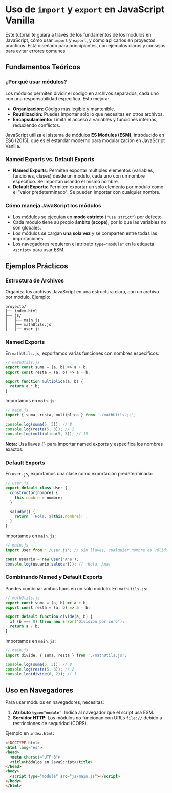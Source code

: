 # Uso de `import` y `export` en JavaScript Vanilla

Este tutorial te guiará a través de los fundamentos de los módulos en JavaScript, cómo usar `import` y `export`, y cómo aplicarlos en proyectos prácticos. Está diseñado para principiantes, con ejemplos claros y consejos para evitar errores comunes.

## Fundamentos Teóricos

### ¿Por qué usar módulos?
Los módulos permiten dividir el código en archivos separados, cada uno con una responsabilidad específica. Esto mejora:
- **Organización:** Código más legible y mantenible.
- **Reutilización:** Puedes importar solo lo que necesitas en otros archivos.
- **Encapsulamiento:** Limita el acceso a variables y funciones internas, reduciendo conflictos.

JavaScript utiliza el sistema de módulos **ES Modules (ESM)**, introducido en ES6 (2015), que es el estándar moderno para modularización en JavaScript Vanilla.

### Named Exports vs. Default Exports
- **Named Exports**: Permiten exportar múltiples elementos (variables, funciones, clases) desde un módulo, cada uno con un nombre específico. Se importan usando el mismo nombre.
- **Default Exports**: Permiten exportar un solo elemento por módulo como el "valor predeterminado". Se pueden importar con cualquier nombre.

### Cómo maneja JavaScript los módulos
- Los módulos se ejecutan en **modo estricto** (`"use strict"`) por defecto.
- Cada módulo tiene su propio **ámbito (scope)**, por lo que las variables no son globales.
- Los módulos se cargan **una sola vez** y se comparten entre todas las importaciones.
- Los navegadores requieren el atributo `type="module"` en la etiqueta `<script>` para usar ESM.

## Ejemplos Prácticos

### Estructura de Archivos
Organiza tus archivos JavaScript en una estructura clara, con un archivo por módulo. Ejemplo:

```
proyecto/
├── index.html
├── js/
│   ├── main.js
│   ├── mathUtils.js
│   ├── user.js
```

### Named Exports
En `mathUtils.js`, exportamos varias funciones con nombres específicos:

```javascript
// mathUtils.js
export const suma = (a, b) => a + b;
export const resta = (a, b) => a - b;

export function multiplica(a, b) {
  return a * b;
}
```

Importamos en `main.js`:

```javascript
// main.js
import { suma, resta, multiplica } from './mathUtils.js';

console.log(suma(5, 3)); // 8
console.log(resta(5, 3)); // 2
console.log(multiplica(5, 3)); // 15
```

**Nota:** Usa llaves `{}` para importar named exports y especifica los nombres exactos.

### Default Exports
En `user.js`, exportamos una clase como exportación predeterminada:

```javascript
// user.js
export default class User {
  constructor(nombre) {
    this.nombre = nombre;
  }

  saludar() {
    return `¡Hola, ${this.nombre}!`;
  }
}
```

Importamos en `main.js`:

```javascript
// main.js
import User from './user.js'; // Sin llaves, cualquier nombre es válido

const usuario = new User('Ana');
console.log(usuario.saludar()); // ¡Hola, Ana!
```

### Combinando Named y Default Exports
Puedes combinar ambos tipos en un solo módulo. En `mathUtils.js`:

```javascript
// mathUtils.js
export const suma = (a, b) => a + b;
export const resta = (a, b) => a - b;

export default function divide(a, b) {
  if (b === 0) throw new Error('División por cero');
  return a / b;
}
```

Importamos en `main.js`:

```javascript
// main.js
import divide, { suma, resta } from './mathUtils.js';

console.log(suma(5, 3)); // 8
console.log(resta(5, 3)); // 2
console.log(divide(6, 2)); // 3
```

## Uso en Navegadores

Para usar módulos en navegadores, necesitas:
1. **Atributo `type="module"`**: Indica al navegador que el script usa ESM.
2. **Servidor HTTP**: Los módulos no funcionan con URLs `file://` debido a restricciones de seguridad (CORS).

Ejemplo en `index.html`:

```html
<!DOCTYPE html>
<html lang="es">
<head>
  <meta charset="UTF-8">
  <title>Módulos en JavaScript</title>
</head>
<body>
  <script type="module" src="js/main.js"></script>
</body>
</html>
```







